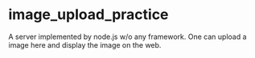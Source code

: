 # image_upload_practice
A server implemented by node.js w/o any framework.
One can upload a image here and display the image on the web.

